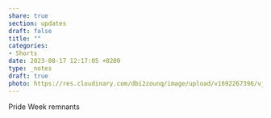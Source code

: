 ```yaml
---
share: true
section: updates
draft: false
title: ""
categories:
- Shorts
date: 2023-08-17 12:17:05 +0200
type: _notes
draft: true
photo: https://res.cloudinary.com/dbi2zounq/image/upload/v1692267396/vjz44eliyz9loikhh7ub.jpg
---
```


Pride Week remnants
